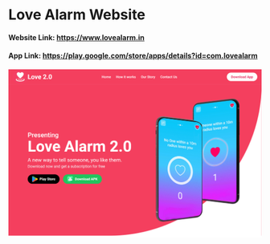 # Love Alarm Website

#### Website Link: https://www.lovealarm.in
#### App Link: https://play.google.com/store/apps/details?id=com.lovealarm

![alt text](lovealarm.png)